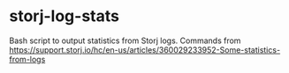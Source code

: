 # storj-log-stats
Bash script to output statistics from Storj logs.
Commands from https://support.storj.io/hc/en-us/articles/360029233952-Some-statistics-from-logs

